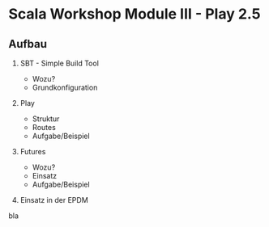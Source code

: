 # Scala Workshop Module III - Play 2.5

## Aufbau
1. SBT - Simple Build Tool
   * Wozu?
   * Grundkonfiguration

2. Play
   * Struktur
   * Routes
   * Aufgabe/Beispiel
   
3. Futures
   * Wozu?
   * Einsatz
   * Aufgabe/Beispiel
   
4. Einsatz in der EPDM

bla

